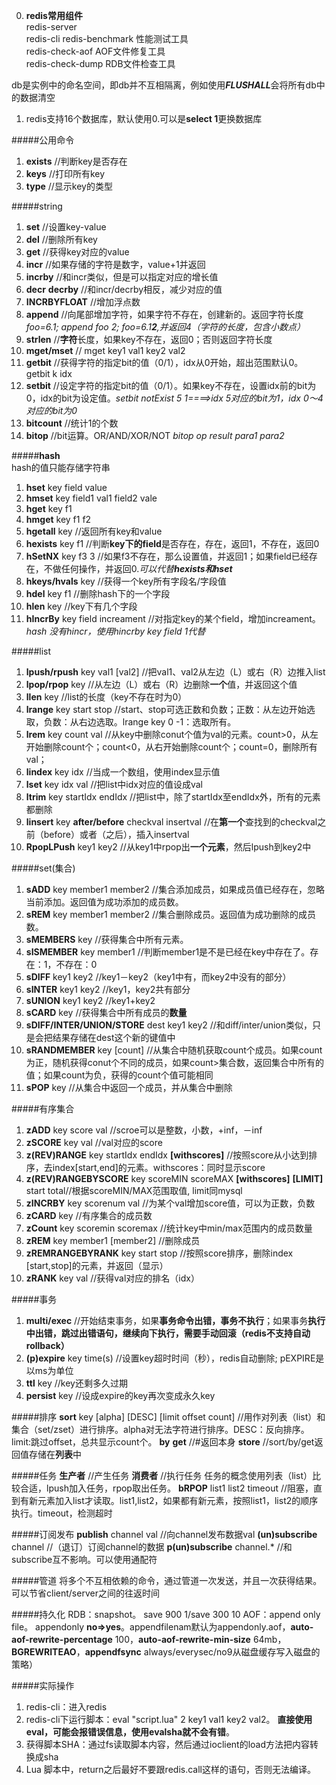 0. **redis常用组件**    
redis-server  
redis-cli
redis-benchmark  性能测试工具  
redis-check-aof  AOF文件修复工具  
redis-check-dump  RDB文件检查工具  

db是实例中的命名空间，即db并不互相隔离，例如使用***FLUSHALL***会将所有db中的数据清空

1. redis支持16个数据库，默认使用0.可以是**select 1**更换数据库

#####公用命令
1.  **exists**  //判断key是否存在
2.  **keys**  //打印所有key
3.  **type**    //显示key的类型

#####string
1.  **set**     //设置key-value
2.  **del**     //删除所有key
6.  **get**     //获得key对应的value
7.  **incr**    //如果存储的字符是数字，value+1并返回  
8.  **incrby**  //和incr类似，但是可以指定对应的增长值  
9.  **decr** **decrby** //和incr/decrby相反，减少对应的值  
10.  **INCRBYFLOAT**    //增加浮点数
11.  **append**       //向尾部增加字符，如果字符不存在，创建新的。返回字符长度 *foo=6.1; append foo 2; foo=6.1**2**,并返回4（字符的长度，包含小数点）*
12.  **strlen**       //**字符**长度，如果key不存在，返回0；否则返回字符长度  
13.  **mget/mset**    // mget key1 val1 key2 val2  
14.  **getbit**   //获得字符的指定bit的值（0/1），idx从0开始，超出范围默认0。getbit k idx  
15.  **setbit**   //设定字符的指定bit的值（0/1）。如果key不存在，设置idx前的bit为0，idx的bit为设定值。*setbit notExist 5 1====>idx 5对应的bit为1，idx 0～4对应的bit为0*  
16.  **bitcount**   //统计1的个数  
17.  **bitop**      //bit运算。OR/AND/XOR/NOT    *bitop op result para1 para2*  
  
#####**hash**  
hash的值只能存储字符串  
1.  **hset** key field value
2.  **hmset** key field1 val1 field2 vale
3.  **hget** key f1
3.  **hmget** key f1 f2
4.  **hgetall** key  //返回所有key和value
5.  **hexists** key f1    //判断**key下的field**是否存在，存在，返回1，不存在，返回0  
6.  **hSetNX**  key f3 3  //如果f3不存在，那么设置值，并返回1；如果field已经存在，不做任何操作，并返回0.*可以代替**hexists和hset***    
7.  **hkeys/hvals** key   //获得一个key所有字段名/字段值  
8.  **hdel** key f1   //删除hash下的一个字段
9.  **hlen**  key   //key下有几个字段  
10. **hIncrBy**  key field increament //对指定key的某个field，增加increament。*hash 没有hincr，使用hincrby key field 1代替*

#####list
1.  **lpush/rpush** key val1 [val2]   //把val1、val2从左边（L）或右（R）边推入list
2.  **lpop/rpop** key    //从左边（L）或右（R）边删除**一个**值，并返回这个值
3.  **llen**  key     //list的长度（key不存在时为0）
4.  **lrange** key start stop   //start、stop可选正数和负数；正数：从左边开始选取，负数：从右边选取。lrange key 0 -1：选取所有。
5.  **lrem** key count val    //从key中删除conut个值为val的元素。count>0，从左开始删除count个；count<0，从右开始删除count个；count=0，删除所有val；
6.  **lindex** key idx  //当成一个数组，使用index显示值
7.  **lset** key idx val  //把list中idx对应的值设成val
8.  **ltrim** key startIdx endIdx   //把list中，除了startIdx至endIdx外，所有的元素都删除
9.  **linsert** key **after/before** checkval insertval //在**第一个**查找到的checkval之前（before）或者（之后），插入insertval
10.  **RpopLPush**  key1 key2 //从key1中rpop出**一个元素**，然后lpush到key2中

#####set(集合)
1.  **sADD**  key member1 member2 //集合添加成员，如果成员值已经存在，忽略当前添加。返回值为成功添加的成员数。  
2.  **sREM**  key member1 member2 //集合删除成员。返回值为成功删除的成员数。  
3.  **sMEMBERS**  key   //获得集合中所有元素。  
4.  **sISMEMBER** key member1 //判断member1是不是已经在key中存在了。存在：1，不存在：0
5.  **sDIFF** key1 key2 //key1－key2（key1中有，而key2中没有的部分）
6.  **sINTER**  key1 key2 //key1，key2共有部分
7.  **sUNION**  key1 key2 //key1+key2
8.  **sCARD** key   //获得集合中所有成员的**数量**
9.  **sDIFF/INTER/UNION/STORE** dest key1 key2  //和diff/inter/union类似，只是会把结果存储在dest这个新的键值中
10.  **sRANDMEMBER**  key [count]   //从集合中随机获取count个成员。如果count为正，随机获得conut个不同的成员，如果count>集合数，返回集合中所有的值；如果count为负，获得的count个值可能相同  
11.  **sPOP** key   //从集合中返回一个成员，并从集合中删除

#####有序集合
1. **zADD** key score val //scroe可以是整数，小数，+inf，－inf
2. **zSCORE** key val   //val对应的score
3. **z(REV)RANGE** key startIdx endIdx **[withscores]**  //按照score从小达到排序，去index[start,end]的元素。withscores：同时显示score
4.  **z(REV)RANGEBYSCORE** key scoreMIN scoreMAX **[withscores]** **[LIMIT]** start total//根据scoreMIN/MAX范围取值, limit同mysql
5.  **zINCRBY** key scorenum val  //为某个val增加score值，可以为正数，负数
6.  **zCARD** key   //有序集合的成员数
7.  **zCount**  key scoremin scoremax   //统计key中min/max范围内的成员数量
8.  **zREM**  key member1 [member2]   //删除成员
9.  **zREMRANGEBYRANK** key start stop    //按照score排序，删除index [start,stop]的元素，并返回（显示）
10.  **zRANK**  key val     //获得val对应的排名（idx）


#####事务
1.  **multi/exec**      //开始结束事务，如果**事务命令出错，事务不执行**；如果事务**执行中出错，跳过出错语句，继续向下执行，需要手动回滚（redis不支持自动rollback）**
2.  **(p)expire** key  time(s)  //设置key超时时间（秒），redis自动删除; pEXPIRE是以ms为单位
3.  **ttl** key   //key还剩多久过期
4.  **persist** key   //设成expire的key再次变成永久key


#####排序
**sort** key [alpha] [DESC] [limit offset count]   //用作对列表（list）和集合（set/zset）进行排序。alpha对无法字符进行排序。DESC：反向排序。limit:跳过offset，总共显示count个。
**by**
**get**   //#返回本身
**store**   //sort/by/get返回值存储在**列表**中

#####任务
**生产者**  //产生任务
**消费者**  //执行任务
任务的概念使用列表（list）比较合适，lpush加入任务，rpop取出任务。
**bRPOP** list1 list2 timeout   //阻塞，直到有新元素加入list才读取。list1,list2，如果都有新元素，按照list1，list2的顺序执行。timeout，检测超时

#####订阅发布
**publish** channel val  //向channel发布数据val
**(un)subscribe** channel   //（退订）订阅channel的数据
**p(un)subscribe**  channel.*   //和subscribe互不影响。可以使用通配符

#####管道
将多个不互相依赖的命令，通过管道一次发送，并且一次获得结果。可以节省client/server之间的往返时间

#####持久化
RDB：snapshot。 save 900 1/save 300 10
AOF：append only file。 appendonly **no=>yes**。appendfilenam默认为appendonly.aof，**auto-aof-rewrite-percentage** 100，**auto-aof-rewrite-min-size** 64mb，**BGREWRITEAO**，**appendfsync** always/everysec/no9从磁盘缓存写入磁盘的策略）
  
#####实际操作
1. redis-cli：进入redis
2. redis-cli下运行脚本：eval "script.lua" 2 key1 val1 key2 val2。 **直接使用eval，可能会报错误信息，使用evalsha就不会有错**。  
3. 获得脚本SHA：通过fs读取脚本内容，然后通过ioclient的load方法把内容转换成sha  
4. Lua 脚本中，return之后最好不要跟redis.call这样的语句，否则无法编译。

